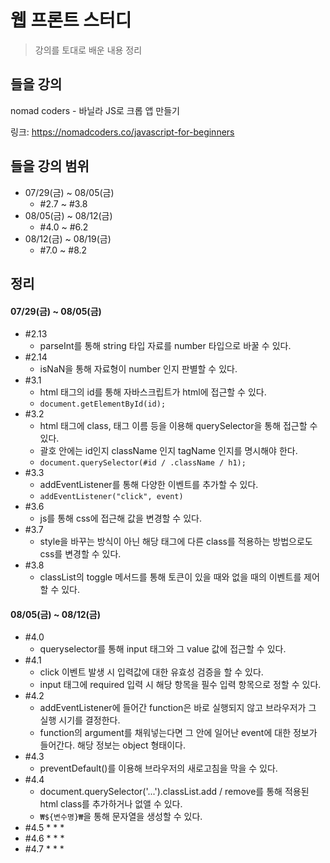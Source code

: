# 웹 프론트 스터디
> 강의를 토대로 배운 내용 정리

## 들을 강의

nomad coders - 바닐라 JS로 크롭 앱 만들기

링크: https://nomadcoders.co/javascript-for-beginners

## 들을 강의 범위

* 07/29(금) ~ 08/05(금)
    * #2.7 ~ #3.8
* 08/05(금) ~ 08/12(금)
    * #4.0 ~ #6.2
* 08/12(금) ~ 08/19(금)
    * #7.0 ~ #8.2

## 정리

#### 07/29(금) ~ 08/05(금)

* #2.13
    * parseInt를 통해 string 타입 자료를 number 타입으로 바꿀 수 있다.
* #2.14
    * isNaN을 통해 자료형이 number 인지 판별할 수 있다.
* #3.1
    * html 태그의 id를 통해 자바스크립트가 html에 접근할 수 있다.
    * `document.getElementById(id);`
* #3.2
    * html 태그에 class, 태그 이름 등을 이용해 querySelector을 통해 접근할 수 있다.
    * 괄호 안에는 id인지 className 인지 tagName 인지를 명시해야 한다.
    * `document.querySelector(#id / .className / h1);`
* #3.3
    * addEventListener를 통해 다양한 이벤트를 추가할 수 있다.
    * `addEventListener("click", event)`
* #3.6
    * js를 통해 css에 접근해 값을 변경할 수 있다.
* #3.7
    * style을 바꾸는 방식이 아닌 해당 태그에 다른 class를 적용하는 방법으로도 css를 변경할 수 있다. 
* #3.8
    * classList의 toggle 메서드를 통해 토큰이 있을 때와 없을 때의 이벤트를 제어할 수 있다.
    
#### 08/05(금) ~ 08/12(금)

* #4.0
    * queryselector를 통해 input 태그와 그 value 값에 접근할 수 있다.
* #4.1
    * click 이벤트 발생 시 입력값에 대한 유효성 검증을 할 수 있다.
    * input 태그에 required 입력 시 해당 항목을 필수 입력 항목으로 정할 수 있다.
* #4.2
    * addEventListener에 들어간 function은 바로 실행되지 않고 브라우저가 그 실행 시기를 결정한다.
    * function의 argument를 채워넣는다면 그 안에 일어난 event에 대한 정보가 들어간다. 해당 정보는 object 형태이다.
* #4.3
    * preventDefault()를 이용해 브라우저의 새로고침을 막을 수 있다.
* #4.4
    * document.querySelector('...').classList.add / remove를 통해 적용된 html class를 추가하거나 없앨 수 있다.
    * `₩${변수명}₩`을 통해 문자열을 생성할 수 있다.
* #4.5
    * 
    * 
    * 
* #4.6
    * 
    * 
    * 
* #4.7
    * 
    * 
    * 


